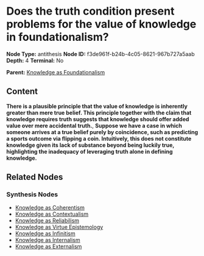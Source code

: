 # Does the truth condition present problems for the value of knowledge in foundationalism?

**Node Type:** antithesis
**Node ID:** f3de961f-b24b-4c05-8621-967b727a5aab
**Depth:** 4
**Terminal:** No

**Parent:** [Knowledge as Foundationalism](knowledge-as-foundationalism-synthesis-c0e7aed3-4dc3-4be5-9ec1-f7b5fd2b0ff6.md)

## Content

**There is a plausible principle that the value of knowledge is inherently greater than mere true belief. This principle together with the claim that knowledge requires truth suggests that knowledge should offer added value over mere accidental truth.**, **Suppose we have a case in which someone arrives at a true belief purely by coincidence, such as predicting a sports outcome via flipping a coin. Intuitively, this does not constitute knowledge given its lack of substance beyond being luckily true, highlighting the inadequacy of leveraging truth alone in defining knowledge.**

## Related Nodes

### Synthesis Nodes

- [Knowledge as Coherentism](knowledge-as-coherentism-synthesis-193d7651-b26c-4ff3-befc-6571f1ebb00c.md)
- [Knowledge as Contextualism](knowledge-as-contextualism-synthesis-7a936d4a-6173-46df-9b73-b001c60f01e7.md)
- [Knowledge as Reliabilism](knowledge-as-reliabilism-synthesis-0711dfb8-30d2-4384-a082-aafb40239bf7.md)
- [Knowledge as Virtue Epistemology](knowledge-as-virtue-epistemology-synthesis-ccd68faa-7088-473b-8ba8-03e88c9f9e15.md)
- [Knowledge as Infinitism](knowledge-as-infinitism-synthesis-123737c4-ea16-4559-80e3-0f0b0683d04a.md)
- [Knowledge as Internalism](knowledge-as-internalism-synthesis-d9061780-bc32-4c2e-a712-8c9f41292b22.md)
- [Knowledge as Externalism](knowledge-as-externalism-synthesis-9300251d-3278-4bbe-a383-25cc4f45e1ef.md)
